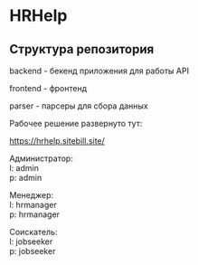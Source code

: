 # HRHelp



## Структура репозитория

backend - бекенд приложения для работы API

frontend - фронтенд

parser - парсеры для сбора данных

Рабочее решение развернуто тут:

https://hrhelp.sitebill.site/

Администратор:<br>
l: admin<br>
p: admin

Менеджер:<br>
l: hrmanager<br>
p: hrmanager<br>

Соискатель:<br>
l: jobseeker<br>
p: jobseeker<br>


